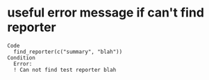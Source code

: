 # useful error message if can't find reporter

    Code
      find_reporter(c("summary", "blah"))
    Condition
      Error:
      ! Can not find test reporter blah


